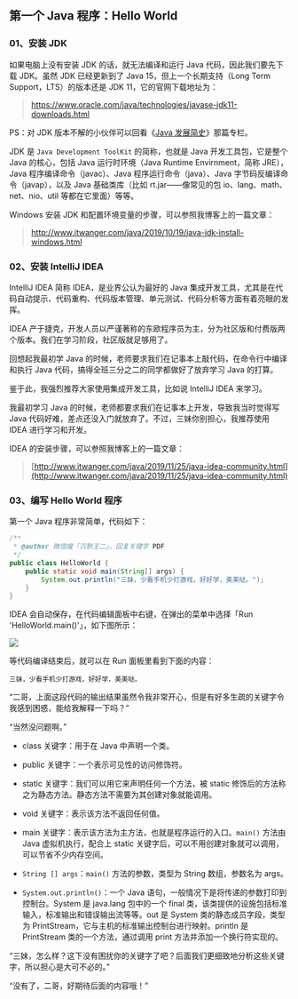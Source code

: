 ## 第一个 Java 程序：Hello World

### 01、安装 JDK 

如果电脑上没有安装 JDK 的话，就无法编译和运行 Java 代码，因此我们要先下载 JDK。虽然 JDK 已经更新到了 Java 15，但上一个长期支持（Long Term Support，LTS）的版本还是 JDK 11，它的官网下载地址为：

>https://www.oracle.com/java/technologies/javase-jdk11-downloads.html

PS：对 JDK 版本不解的小伙伴可以回看《[Java 发展简史](https://mp.weixin.qq.com/s/Ctouw652iC0qtrmjen9aEw)》那篇专栏。

JDK 是 `Java Development ToolKit` 的简称，也就是 Java 开发工具包，它是整个 Java 的核心，包括 Java 运行时环境（Java Runtime Envirnment，简称 JRE），Java 程序编译命令（javac）、Java 程序运行命令（java）、Java 字节码反编译命令（javap），以及 Java 基础类库（比如 rt.jar——像常见的包 io、lang、math、net、nio、util 等都在它里面）等等。

Windows 安装 JDK 和配置环境变量的步骤，可以参照我博客上的一篇文章：

>http://www.itwanger.com/java/2019/10/19/java-jdk-install-windows.html

### 02、安装 IntelliJ IDEA

IntelliJ IDEA 简称 IDEA，是业界公认为最好的 Java 集成开发工具，尤其是在代码自动提示、代码重构、代码版本管理、单元测试、代码分析等方面有着亮眼的发挥。

IDEA 产于捷克，开发人员以严谨著称的东欧程序员为主，分为社区版和付费版两个版本。我们在学习阶段，社区版就足够用了。

回想起我最初学 Java 的时候，老师要求我们在记事本上敲代码，在命令行中编译和执行 Java 代码，搞得全班三分之二的同学都做好了放弃学习 Java 的打算。

鉴于此，我强烈推荐大家使用集成开发工具，比如说 IntelliJ IDEA 来学习。

我最初学习 Java 的时候，老师都要求我们在记事本上开发，导致我当时觉得写 Java 代码好难，差点还没入门就放弃了。不过，三妹你别担心，我推荐使用 IDEA 进行学习和开发。

IDEA 的安装步骤，可以参照我博客上的一篇文章：

>[http://www.itwanger.com/java/2019/11/25/java-idea-community.html](http://www.itwanger.com/java/2019/11/25/java-idea-community.html)



### 03、编写 Hello World 程序

第一个 Java 程序非常简单，代码如下：

```java
/**
 * @author 微信搜「沉默王二」，回复关键字 PDF
 */
public class HelloWorld {
    public static void main(String[] args) {
        System.out.println("三妹，少看手机少打游戏，好好学，美美哒。");
    }
}
```

IDEA 会自动保存，在代码编辑面板中右键，在弹出的菜单中选择「Run 'HelloWorld.main()'」，如下图所示：

![](https://cdn.jsdelivr.net/gh/itwanger/jmx-java/images/overview/four-01.png)

等代码编译结束后，就可以在 Run 面板里看到下面的内容：

```
三妹，少看手机少打游戏，好好学，美美哒。
```

“二哥，上面这段代码的输出结果虽然令我非常开心，但是有好多生疏的关键字令我感到困惑，能给我解释一下吗？”

“当然没问题啊。”

- class 关键字：用于在 Java 中声明一个类。

- public 关键字：一个表示可见性的访问修饰符。

- static 关键字：我们可以用它来声明任何一个方法，被 static 修饰后的方法称之为静态方法。静态方法不需要为其创建对象就能调用。

- void 关键字：表示该方法不返回任何值。

- main 关键字：表示该方法为主方法，也就是程序运行的入口。`main()` 方法由 Java 虚拟机执行，配合上 static 关键字后，可以不用创建对象就可以调用，可以节省不少内存空间。

- `String [] args`：`main()` 方法的参数，类型为 String 数组，参数名为 args。

- `System.out.println()`：一个 Java 语句，一般情况下是将传递的参数打印到控制台。System 是 java.lang 包中的一个 final 类，该类提供的设施包括标准输入，标准输出和错误输出流等等。out 是 System 类的静态成员字段，类型为 PrintStream，它与主机的标准输出控制台进行映射。println 是 PrintStream 类的一个方法，通过调用 print 方法并添加一个换行符实现的。

“三妹，怎么样？这下没有困扰你的关键字了吧？后面我们更细致地分析这些关键字，所以担心是大可不必的。”

“没有了，二哥，好期待后面的内容哦！”